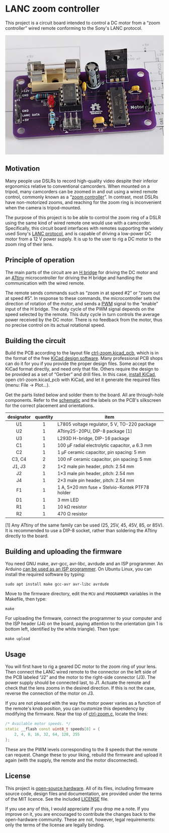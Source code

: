 # LANC zoom controller

This project is a circuit board intended to control a DC motor from a
“zoom controller” wired remote conforming to the Sony's LANC protocol.

![PCB assembly](doc/pcb-assembly.jpg)

## Motivation

Many people use DSLRs to record high-quality video despite their
inferior ergonomics relative to conventional camcorders. When mounted on
a tripod, many camcorders can be zoomed in and out using a wired remote
control, commonly known as a “[zoom controller][]”. In contrast, most
DSLRs have non-motorized zooms, and reaching for the zoom ring is
inconvenient when the camera is tripod-mounted.

The purpose of this project is to be able to control the zoom ring of a
DSLR using the same kind of wired remote one would use with a camcorder.
Specifically, this circuit board interfaces with remotes supporting the
widely used Sony's [LANC protocol][], and is capable of driving a
low-power DC motor from a 12&nbsp;V power supply. It is up to the user
to rig a DC motor to the zoom ring of their lens.

[zoom controller]: http://www.google.com/search?q=LANC+zoom+controller
[LANC protocol]: https://en.wikipedia.org/wiki/LANC

## Principle of operation

The main parts of the circuit are an [H bridge][] for driving the DC
motor and an [ATtiny][] microcontroller for driving the H bridge and
handling the communication with the wired remote.

The remote sends commands such as “zoom in at speed #2” or “zoom out at
speed #5”. In response to these commands, the microcontroller sets the
direction of rotation of the motor, and sends a [PWM][] signal to the
“enable” input of the H bridge. The duty cycle of the PWM signal depends
on the speed selected by the remote. This duty cycle in turn controls
the average power received by the DC motor. There is no feedback from
the motor, thus no precise control on its actual rotational speed.

[H bridge]: https://en.wikipedia.org/wiki/H_bridge
[ATtiny]: https://www.microchip.com/wwwproducts/en/ATtiny25
[PWM]: https://en.wikipedia.org/wiki/Pulse-width_modulation

## Building the circuit

Build the PCB according to the layout file
[ctrl-zoom.kicad\_pcb](board/ctrl-zoom.kicad_pcb), which is in the
format of the free [KiCad design software][KiCad]. Many professional PCB
shops can do it for you if you provide the proper design files. Some
accept the KiCad format directly, and need only that file. Others
require the design to be provided as a set of “Gerber” and drill files.
In this case, [install KiCad][KiCad-download], open ctrl-zoom.kicad\_pcb
with KiCad, and let it generate the required files (menu: File →
Plot...).

Get the parts listed below and solder them to the board. All are
through-hole components. Refer to the [schematic](doc/schematic.pdf) and
the labels on the PCB's silkscreen for the correct placement and
orientations.

| designator | quantity | item
|:----------:|:--------:|------------------------------------------------
|   U1       |     1    | L7805 voltage regulator, 5 V, TO-220 package
|   U2       |     1    | ATtiny25-20PU, DIP-8 package [1]
|   U3       |     1    | L293D H-bridge, DIP-16 package
|   C1       |     1    | 100 µF radial electrolytic capacitor, ⌀ 6.3 mm
|   C2       |     1    | 1 µF ceramic capacitor, pin spacing: 5 mm
|   C3, C4   |     2    | 100 nF ceramic capacitor, pin spacing: 5 mm
|   J1, J3   |     2    | 1×2 male pin header, pitch: 2.54 mm
|   J2       |     1    | 1×3 male pin header, pitch: 2.54 mm
|   J4       |     1    | 2×3 male pin header, pitch: 2.54 mm
|   F1       |     1    | 1 A, 5×20 mm fuse + Stelvio-Kontek PTF78 holder
|   D1       |     1    | 3 mm LED
|   R1       |     1    | 10 kΩ resistor
|   R2       |     1    | 470 Ω resistor

[1] Any ATtiny of the same family can be used (25, 25V, 45, 45V, 85, or
85V). It is recommended to use a DIP-8 socket, rather than soldering the
ATtiny directly to the board.

## Building and uploading the firmware

You need GNU make, avr-gcc, avr-libc, avrdude and an ISP programmer. An
Arduino [can be used as an ISP programmer][ArduinoISP]. On Ubuntu Linux,
you can install the required software by typing:

```shell
sudo apt install make gcc-avr avr-libc avrdude
```

Move to the firmware directory, edit the `MCU` and `PROGRAMMER`
variables in the Makefile, then type:

```shell
make
```

For uploading the firmware, connect the programmer to your computer and
the ISP header (J4) on the board, paying attention to the orientation
(pin 1 is bottom left, identified by the white triangle). Then type:

```shell
make upload
```

[KiCad]: http://www.kicad.org/
[KiCad-download]: http://www.kicad.org/download/
[ArduinoISP]: https://www.arduino.cc/en/Tutorial/ArduinoISP

## Usage

You will first have to rig a geared DC motor to the zoom ring of your
lens. Then connect the LANC wired remote to the connector on the left
side of the PCB labeled “J2” and the motor to the right-side connector
(J3). The power supply should be connected last, to J1. Actuate the
remote and check that the lens zooms in the desired direction. If this
is not the case, reverse the connection of the motor on J3.

If you are not pleased with the way the motor power varies as a function
of the remote's knob position, you can customize this dependency by
modifying the firmware. Near the top of
[ctrl-zoom.c](firmware/ctrl-zoom.c), locate the lines:

```c++
/* Available motor speeds. */
static __flash const uint8_t speeds[8] = {
    2, 4, 8, 16, 32, 64, 128, 255
};
```

These are the PWM levels corresponding to the 8 speeds that the remote
can request. Change these to your liking, rebuild the firmware and
upload it again (with the supply, the remote and the motor
disconnected).

## License

This project is [open-source hardware][OSH]. All of its files, including
firmware source code, design files and documentation, are provided under
the terms of the MIT licence. See the included [LICENSE](LICENSE) file.

If you use any of this, I would appreciate if you drop me a note. If you
improve on it, you are encouraged to contribute the changes back to the
open-hardware community. These are not, however, legal requirements:
only the terms of the license are legally binding.

[OSH]: https://en.wikipedia.org/wiki/Open-source_hardware
